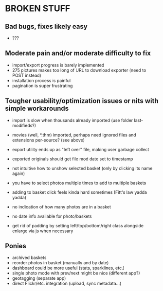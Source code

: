 # BROKEN STUFF #

## Bad bugs, fixes likely easy ##

- ???


## Moderate pain and/or moderate difficulty to fix ##

- import/export progress is barely implemented
- 275 pictures makes too long of URL to download exporter (need to POST instead)
- installation process is painful
- pagination is super frustrating


## Tougher usability/optimization issues or nits with simple workarounds ##

- import is slow when thousands already imported (use folder last-modifieds?)
- movies (well, *.thm) imported, perhaps need ignored files and extensions per-source? (see above)
- export utility ends up as "left over" file, making user garbage collect
- exported originals should get file mod date set to timestamp

- not intuitive how to unshow selected basket (only by clicking its name again)
- you have to select photos multiple times to add to multiple baskets
- adding to basket click feels kinda hard sometimes (Fitt's law yadda yadda)
- no indication of how many photos are in a basket
- no date info available for photo/baskets
- get rid of padding by setting left/top/bottom/right class alongside enlarge via js when necessary


## Ponies ##

- archived baskets
- reorder photos in basket (manually and by date)
- dashboard could be more useful (stats, sparklines, etc.)
- single photo mode with prev/next might be nice (different app?)
- geotagging (separate app)
- direct Flickr/etc. integration (upload, sync metadata...)
